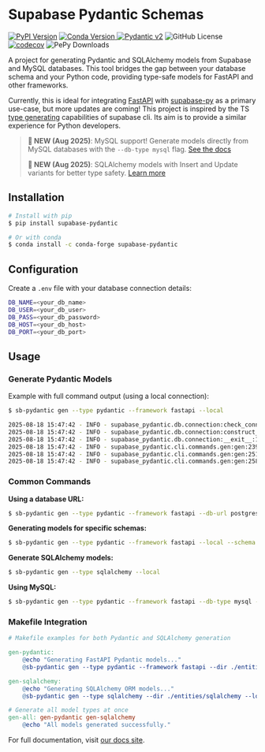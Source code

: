 # Supabase Pydantic Schemas

[![PyPI Version](https://img.shields.io/pypi/v/supabase-pydantic)](https://pypi.org/project/supabase-pydantic/)
[![Conda Version](https://img.shields.io/conda/vn/conda-forge/supabase-pydantic)
](https://anaconda.org/conda-forge/supabase-pydantic)
[![Pydantic v2](https://img.shields.io/endpoint?url=https://raw.githubusercontent.com/pydantic/pydantic/main/docs/badge/v2.json)](https://pydantic.dev)
![GitHub License](https://img.shields.io/github/license/kmbhm1/supabase-pydantic)
[![codecov](https://codecov.io/github/kmbhm1/supabase-pydantic/graph/badge.svg?token=PYOJPJTOLM)](https://codecov.io/github/kmbhm1/supabase-pydantic)
![PePy Downloads](https://static.pepy.tech/badge/supabase-pydantic)

A project for generating Pydantic and SQLAlchemy models from Supabase and MySQL databases. This tool bridges the gap between your database schema and your Python code, providing type-safe models for FastAPI and other frameworks.

Currently, this is ideal for integrating [FastAPI](https://fastapi.tiangolo.com/) with [supabase-py](https://supabase.com/docs/reference/python/introduction) as a primary use-case, but more updates are coming! This project is inspired by the TS [type generating](https://supabase.com/docs/guides/api/rest/generating-types) capabilities of supabase cli. Its aim is to provide a similar experience for Python developers.

> **📣 NEW (Aug 2025)**: MySQL support! Generate models directly from MySQL databases with the `--db-type mysql` flag. [See the docs](https://kmbhm1.github.io/supabase-pydantic/examples/)
>
> **📣 NEW (Aug 2025)**: SQLAlchemy models with Insert and Update variants for better type safety. [Learn more](https://kmbhm1.github.io/supabase-pydantic/examples/insert-update-models/)

## Installation

```bash
# Install with pip
$ pip install supabase-pydantic

# Or with conda
$ conda install -c conda-forge supabase-pydantic
```

## Configuration

Create a `.env` file with your database connection details:

```bash
DB_NAME=<your_db_name>
DB_USER=<your_db_user>
DB_PASS=<your_db_password>
DB_HOST=<your_db_host>
DB_PORT=<your_db_port>
```

## Usage

### Generate Pydantic Models

Example with full command output (using a local connection):

```bash
$ sb-pydantic gen --type pydantic --framework fastapi --local

2025-08-18 15:47:42 - INFO - supabase_pydantic.db.connection:check_connection:72 - PostGres connection is open.
2025-08-18 15:47:42 - INFO - supabase_pydantic.db.connection:construct_tables:136 - Processing schema: public
2025-08-18 15:47:42 - INFO - supabase_pydantic.db.connection:__exit__:105 - PostGres connection is closed.
2025-08-18 15:47:42 - INFO - supabase_pydantic.cli.commands.gen:gen:239 - Generating Pydantic models...
2025-08-18 15:47:42 - INFO - supabase_pydantic.cli.commands.gen:gen:251 - Pydantic models generated successfully for schema 'public': /path/to/your/project/entities/fastapi/schema_public_latest.py
2025-08-18 15:47:42 - INFO - supabase_pydantic.cli.commands.gen:gen:258 - File formatted successfully: /path/to/your/project/entities/fastapi/schema_public_latest.py
```

### Common Commands

**Using a database URL:**
```bash
$ sb-pydantic gen --type pydantic --framework fastapi --db-url postgresql://postgres:postgres@127.0.0.1:54322/postgres
```

**Generating models for specific schemas:**
```bash
$ sb-pydantic gen --type pydantic --framework fastapi --local --schema extensions --schema auth
```

**Generate SQLAlchemy models:**
```bash
$ sb-pydantic gen --type sqlalchemy --local
```

**Using MySQL:**
```bash
$ sb-pydantic gen --type pydantic --framework fastapi --db-type mysql --db-url mysql://user:pass@localhost:3306/dbname
```

### Makefile Integration

```makefile
# Makefile examples for both Pydantic and SQLAlchemy generation

gen-pydantic:
    @echo "Generating FastAPI Pydantic models..."
    @sb-pydantic gen --type pydantic --framework fastapi --dir ./entities/fastapi --local

gen-sqlalchemy:
    @echo "Generating SQLAlchemy ORM models..."
    @sb-pydantic gen --type sqlalchemy --dir ./entities/sqlalchemy --local

# Generate all model types at once
gen-all: gen-pydantic gen-sqlalchemy
    @echo "All models generated successfully."
```

For full documentation, visit [our docs site](https://kmbhm1.github.io/supabase-pydantic/).
